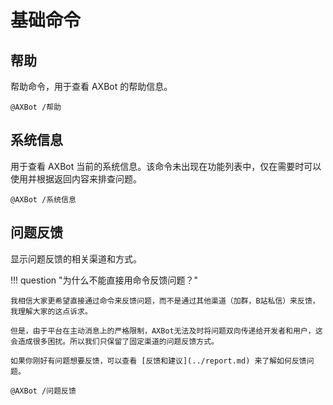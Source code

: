 # 基础命令

## 帮助

帮助命令，用于查看 AXBot 的帮助信息。

```shell title="命令格式"
@AXBot /帮助
```

## 系统信息

用于查看 AXBot 当前的系统信息。该命令未出现在功能列表中，仅在需要时可以使用并根据返回内容来排查问题。

```shell title="命令格式"
@AXBot /系统信息
```

## 问题反馈

显示问题反馈的相关渠道和方式。

!!! question "为什么不能直接用命令反馈问题？"

    我相信大家更希望直接通过命令来反馈问题，而不是通过其他渠道（加群，B站私信）来反馈，我理解大家的这点诉求。

    但是，由于平台在主动消息上的严格限制，AXBot无法及时将问题双向传递给开发者和用户，这会造成很多困扰。所以我们只保留了固定渠道的问题反馈方式。

    如果你刚好有问题想要反馈，可以查看 [反馈和建议](../report.md) 来了解如何反馈问题。

```shell title="命令格式"
@AXBot /问题反馈
```
